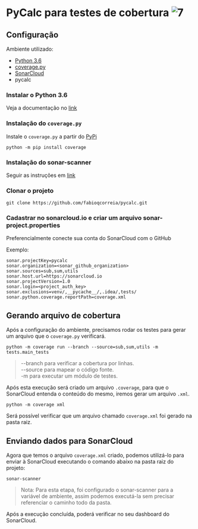 # PyCalc para testes de cobertura ![7]

## Configuração

Ambiente utilizado:

- [Python 3.6][1]
- [coverage.py][2]
- [SonarCloud][3]
- pycalc

### Instalar o Python 3.6

Veja a documentação no [link][4]

### Instalação do `coverage.py`

Instale o `coverage.py` a partir do [PyPi][5]

`python -m pip install coverage`

### Instalação do sonar-scanner

Seguir as instruções em [link][6]

### Clonar o projeto

`git clone https://github.com/fabioqcorreia/pycalc.git`

### Cadastrar no sonarcloud.io e criar um arquivo sonar-project.properties

Preferencialmente conecte sua conta do SonarCloud com o GitHub

Exemplo:

```
sonar.projectKey=pycalc
sonar.organization=<sonar_github_organization>
sonar.sources=sub,sum,utils
sonar.host.url=https://sonarcloud.io 
sonar.projectVersion=1.0
sonar.login=<project_auth_key>
sonar.exclusions=venv/,__pycache__/,.idea/,tests/
sonar.python.coverage.reportPath=coverage.xml
```

## Gerando arquivo de cobertura

Após a configuração do ambiente, precisamos rodar os testes para gerar um arquivo que o `coverage.py` verificará.

`python -m coverage run --branch --source=sub,sum,utils -m tests.main_tests`

> --branch para verificar a cobertura por linhas. \
> --source para mapear o código fonte. \
> -m para executar um módulo de testes.

Após esta execução será criado um arquivo `.coverage`, para que o SonarCloud entenda o conteúdo do mesmo, iremos gerar um arquivo `.xml`.

`python -m coverage xml`

Será possível verificar que um arquivo chamado `coverage.xml` foi gerado na pasta raiz.

## Enviando dados para SonarCloud

Agora que temos o arquivo `coverage.xml` criado, podemos utilizá-lo para enviar à SonarCloud executando o comando abaixo na pasta raiz do projeto:

`sonar-scanner`

> Nota: Para esta etapa, foi configurado o sonar-scanner para a variável de ambiente, assim podemos executá-la sem precisar referenciar o caminho todo da pasta.

Após a execução concluída, poderá verificar no seu dashboard do SonarCloud.

[1]: https://www.python.org/downloads/release/python-366/
[2]: https://coverage.readthedocs.io/
[3]: https://sonarcloud.io/
[4]: https://docs.python.org/3.6/using/index.html
[5]: https://pypi.org/project/coverage/
[6]: https://docs.sonarqube.org/display/SCAN/Analyzing+with+SonarQube+Scanner
[7]: https://sonarcloud.io/api/project_badges/measure?project=pycalc&metric=alert_status